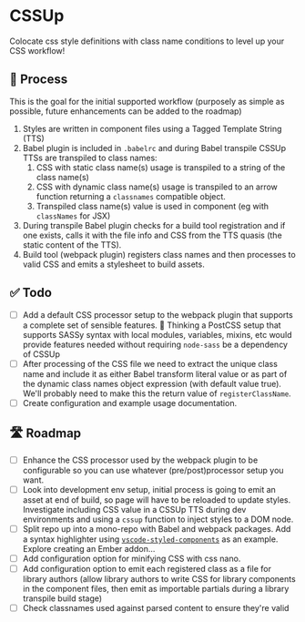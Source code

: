 # CSSUp

Colocate css style definitions with class name conditions to level up your CSS
workflow!

## 📝 Process

This is the goal for the initial supported workflow (purposely as simple as
possible, future enhancements can be added to the roadmap)

1.  Styles are written in component files using a Tagged Template String (TTS)
1.  Babel plugin is included in `.babelrc` and during Babel transpile CSSUp TTSs
    are transpiled to class names:
    1.  CSS with static class name(s) usage is transpiled to a string of the
        class name(s)
    1.  CSS with dynamic class name(s) usage is transpiled to an arrow function
        returning a `classnames` compatible object.
    1.  Transpiled class name(s) value is used in component (eg with
        `classNames` for JSX)
1.  During transpile Babel plugin checks for a build tool registration and if
    one exists, calls it with the file info and CSS from the TTS quasis (the
    static content of the TTS).
1.  Build tool (webpack plugin) registers class names and then processes to
    valid CSS and emits a stylesheet to build assets.

## ✅ Todo

* [ ] Add a default CSS processor setup to the webpack plugin that supports a
      complete set of sensible features. 🤔 Thinking a PostCSS setup that
      supports SASSy syntax with local modules, variables, mixins, etc would
      provide features needed without requiring `node-sass` be a dependency of
      CSSUp
* [ ] After processing of the CSS file we need to extract the unique class name
      and include it as either Babel transform literal value or as part of the
      dynamic class names object expression (with default value true). We'll
      probably need to make this the return value of `registerClassName`.
* [ ] Create configuration and example usage documentation.

## 🛣 Roadmap

* [ ] Enhance the CSS processor used by the webpack plugin to be configurable so
      you can use whatever (pre/post)processor setup you want.
* [ ] Look into development env setup, initial process is going to emit an asset
      at end of build, so page will have to be reloaded to update styles.
      Investigate including CSS value in a CSSUp TTS during dev environments and
      using a `cssup` function to inject styles to a DOM node.
* [ ] Split repo up into a mono-repo with Babel and webpack packages. Add a
      syntax highlighter using [`vscode-styled-components`][styled] as an
      example. Explore creating an Ember addon...
* [ ] Add configuration option for minifying CSS with css nano.
* [ ] Add configuration option to emit each registered class as a file for
      library authors (allow library authors to write CSS for library components
      in the component files, then emit as importable partials during a library
      transpile build stage)
* [ ] Check classnames used against parsed content to ensure they're valid

[styled]: https://github.com/styled-components/vscode-styled-components
